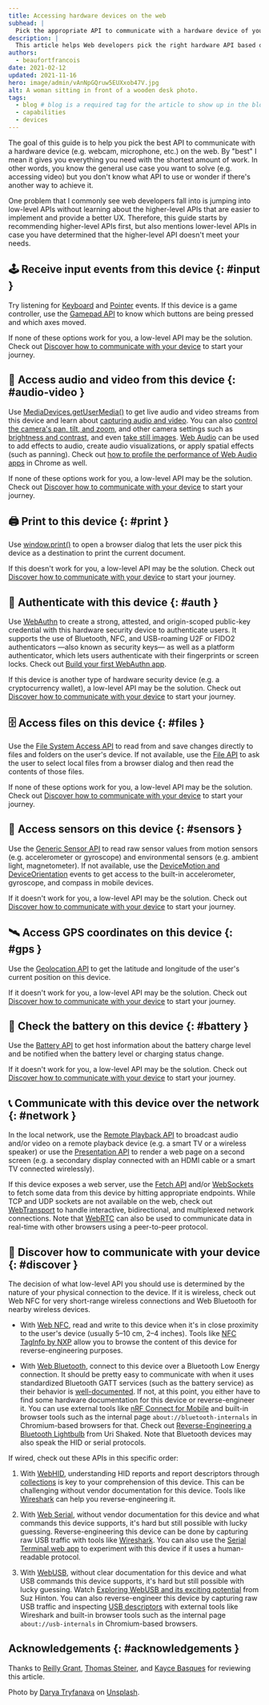 ```yaml
---
title: Accessing hardware devices on the web
subhead: |
  Pick the appropriate API to communicate with a hardware device of your choice.
description: |
  This article helps Web developers pick the right hardware API based on a given device.
authors:
  - beaufortfrancois
date: 2021-02-12
updated: 2021-11-16
hero: image/admin/vAnNpGQruw5EUXxob47V.jpg
alt: A woman sitting in front of a wooden desk photo.
tags:
  - blog # blog is a required tag for the article to show up in the blog.
  - capabilities
  - devices
---
```


The goal of this guide is to help you pick the best API to communicate with a
hardware device (e.g. webcam, microphone, etc.) on the web. By "best" I mean it
gives you everything you need with the shortest amount of work. In other words,
you know the general use case you want to solve (e.g. accessing video) but you
don't know what API to use or wonder if there's another way to achieve it.

One problem that I commonly see web developers fall into is jumping into
low-level APIs without learning about the higher-level APIs that are easier to
implement and provide a better UX. Therefore, this guide starts by recommending
higher-level APIs first, but also mentions lower-level APIs in case you have
determined that the higher-level API doesn't meet your needs.

## 🕹 Receive input events from this device {: #input }

Try listening for [Keyboard] and [Pointer] events. If this device is a game
controller, use the [Gamepad API] to know which buttons are being pressed and
which axes moved.

If none of these options work for you, a low-level API may be the solution.
Check out [Discover how to communicate with your device] to start your journey.

## 📸 Access audio and video from this device {: #audio-video }

Use [MediaDevices.getUserMedia()] to get live audio and video streams from this
device and learn about [capturing audio and video]. You can also [control the
camera's pan, tilt, and zoom], and other camera settings such as [brightness and
contrast], and even [take still images]. [Web Audio] can be used to add effects
to audio, create audio visualizations, or apply spatial effects (such as
panning). Check out [how to profile the performance of Web Audio apps] in Chrome
as well.

If none of these options work for you, a low-level API may be the solution.
Check out [Discover how to communicate with your device] to start your journey.

## 🖨 Print to this device {: #print }

Use [window.print()] to open a browser dialog that lets the user pick this
device as a destination to print the current document.

If this doesn't work for you, a low-level API may be the solution. Check out
[Discover how to communicate with your device] to start your journey.

## 🔐 Authenticate with this device {: #auth }

Use [WebAuthn] to create a strong, attested, and origin-scoped public-key
credential with this hardware security device to authenticate users. It supports
the use of Bluetooth, NFC, and USB-roaming U2F or FIDO2 authenticators —also
known as security keys— as well as a platform authenticator, which lets users
authenticate with their fingerprints or screen locks. Check out [Build your
first WebAuthn app].

If this device is another type of hardware security device (e.g. a
cryptocurrency wallet), a low-level API may be the solution. Check out [Discover
how to communicate with your device] to start your journey.

## 🗄 Access files on this device {: #files }

Use the [File System Access API] to read from and save changes directly to files
and folders on the user's device. If not available, use the [File API] to ask
the user to select local files from a browser dialog and then read the contents
of those files.

If none of these options work for you, a low-level API may be the solution.
Check out [Discover how to communicate with your device] to start your journey.

## 🧲 Access sensors on this device {: #sensors }

Use the [Generic Sensor API] to read raw sensor values from motion sensors (e.g.
accelerometer or gyroscope) and environmental sensors (e.g. ambient light,
magnetometer). If not available, use the [DeviceMotion and DeviceOrientation]
events to get access to the built-in accelerometer, gyroscope, and compass in
mobile devices.

If it doesn't work for you, a low-level API may be the solution. Check out
[Discover how to communicate with your device] to start your journey.

## 🛰 Access GPS coordinates on this device {: #gps }

Use the [Geolocation API] to get the latitude and longitude of the user's
current position on this device.

If it doesn't work for you, a low-level API may be the solution. Check out
[Discover how to communicate with your device] to start your journey.

## 🔋 Check the battery on this device {: #battery }

Use the [Battery API] to get host information about the battery charge level and
be notified when the battery level or charging status change.

If it doesn't work for you, a low-level API may be the solution. Check out
[Discover how to communicate with your device] to start your journey.

## 📞 Communicate with this device over the network {: #network }

In the local network, use the [Remote Playback API] to broadcast audio and/or
video on a remote playback device (e.g. a smart TV or a wireless speaker) or use
the [Presentation API] to render a web page on a second screen (e.g. a secondary
display connected with an HDMI cable or a smart TV connected wirelessly).

If this device exposes a web server, use the [Fetch API] and/or [WebSockets] to
fetch some data from this device by hitting appropriate endpoints. While TCP and
UDP sockets are not available on the web, check out [WebTransport] to handle
interactive, bidirectional, and multiplexed network connections. Note that
[WebRTC] can also be used to communicate data in real-time with other browsers
using a peer-to-peer protocol.

## 🧱 Discover how to communicate with your device {: #discover }

The decision of what low-level API you should use is determined by the nature of
your physical connection to the device. If it is wireless, check out Web NFC for
very short-range wireless connections and Web Bluetooth for nearby wireless
devices.

- With [Web NFC], read and write to this device when it's in close proximity to
  the user's device (usually 5–10 cm, 2–4 inches). Tools like [NFC TagInfo by
  NXP] allow you to browse the content of this device for reverse-engineering
  purposes.

- With [Web Bluetooth], connect to this device over a Bluetooth Low Energy
  connection. It should be pretty easy to communicate with when it uses
  standardized Bluetooth GATT services (such as the battery service) as their
  behavior is [well-documented]. If not, at this point, you either have to find
  some hardware documentation for this device or reverse-engineer it. You can
  use external tools like [nRF Connect for Mobile] and built-in browser tools
  such as the internal page `about://bluetooth-internals` in Chromium-based
  browsers for that. Check out [Reverse-Engineering a Bluetooth Lightbulb] from
  Uri Shaked. Note that Bluetooth devices may also speak the HID or serial
  protocols.

If wired, check out these APIs in this specific order:

1. With [WebHID], understanding HID reports and report descriptors through
   [collections] is key to your comprehension of this device. This can be
   challenging without vendor documentation for this device. Tools like
   [Wireshark] can help you reverse-engineering it.

2. With [Web Serial], without vendor documentation for this device and what
   commands this device supports, it's hard but still possible with lucky
   guessing. Reverse-engineering this device can be done by capturing raw USB
   traffic with tools like [Wireshark]. You can also use the [Serial Terminal
   web app] to experiment with this device if it uses a human-readable protocol.

3. With [WebUSB], without clear documentation for this device and what USB
   commands this device supports, it's hard but still possible with lucky
   guessing. Watch [Exploring WebUSB and its exciting potential] from Suz
   Hinton. You can also reverse-engineer this device by capturing raw USB
   traffic and inspecting [USB descriptors] with external tools like Wireshark
   and built-in browser tools such as the internal page `about://usb-internals`
   in Chromium-based browsers.

## Acknowledgements {: #acknowledgements }

Thanks to [Reilly Grant], [Thomas Steiner], and [Kayce Basques] for reviewing this article.

Photo by [Darya Tryfanava] on [Unsplash].


[Keyboard]: https://developer.mozilla.org/docs/Web/API/KeyboardEvent
[Pointer]: https://developer.mozilla.org/docs/Web/API/Pointer_events
[Gamepad API]: /gamepad/
[MediaDevices.getUserMedia()]: https://developer.mozilla.org/docs/Web/API/MediaDevices/getUserMedia
[capturing audio and video]: https://www.html5rocks.com/en/tutorials/getusermedia/intro/
[control the camera's pan, tilt, and zoom]: /camera-pan-tilt-zoom/
[brightness and contrast]: https://developers.google.com/web/updates/2016/12/imagecapture
[take still images]: https://beaufortfrancois.github.io/sandbox/image-capture/playground
[Web Audio]: https://developer.mozilla.org/docs/Web/API/Web_Audio_API
[how to profile the performance of Web Audio apps]: /profiling-web-audio-apps-in-chrome/
[window.print()]: https://developer.mozilla.org/docs/Web/API/Window/print
[WebAuthn]: https://webauthn.io/
[Build your first WebAuthn app]: https://developers.google.com/codelabs/webauthn-reauth
[File System Access API]: /file-system-access/
[File API]: https://developer.mozilla.org/docs/Web/API/File/Using_files_from_web_applications
[Generic Sensor API]: /generic-sensor/
[DeviceMotion and DeviceOrientation]: https://developers.google.com/web/fundamentals/native-hardware/device-orientation
[Geolocation API]: https://developers.google.com/web/fundamentals/native-hardware/user-location
[Battery API]: https://developer.mozilla.org/docs/Web/API/Battery_Status_API
[Remote Playback API]: https://www.chromestatus.com/feature/5778318691401728
[Presentation API]: https://developers.google.com/web/updates/2018/04/present-web-pages-to-secondary-attached-displays
[Fetch API]: https://developer.mozilla.org/docs/Web/API/Fetch_API
[WebSockets]: https://developer.mozilla.org/docs/Web/API/WebSockets_API
[WebTransport]: /webtransport/
[WebRTC]: /webrtc-standard-announcement/
[Web NFC]: /nfc
[NFC TagInfo by NXP]: https://play.google.com/store/apps/details?id=com.nxp.taginfolite
[Web Bluetooth]: /bluetooth/
[well-documented]: https://www.bluetooth.com/specifications/gatt/
[nRF Connect for Mobile]: https://play.google.com/store/apps/details?id=no.nordicsemi.android.mcp
[Reverse-Engineering a Bluetooth Lightbulb]: https://urish.medium.com/reverse-engineering-a-bluetooth-lightbulb-56580fcb7546
[WebHID]: /hid/
[collections]: https://webhid-collections.glitch.me/
[Wireshark]: https://gitlab.com/wireshark/wireshark/-/wikis/CaptureSetup/USB
[Web Serial]: /serial/
[Serial Terminal web app]: https://googlechromelabs.github.io/serial-terminal/
[WebUSB]: /usb/
[Exploring WebUSB and its exciting potential]: https://www.youtube.com/watch?v=IpfZ8Nj3uiE
[USB descriptors]: https://www.beyondlogic.org/usbnutshell/usb5.shtml
[Reilly Grant]: https://github.com/reillyeon
[Thomas Steiner]: /authors/thomassteiner/
[Kayce Basques]: /authors/kaycebasques/
[Darya Tryfanava]: https://unsplash.com/@darya_tryfanava
[Unsplash]: https://unsplash.com/photos/uZBGDkYkvhM
[Discover how to communicate with your device]: #discover
